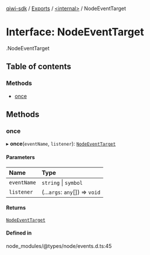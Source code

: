 [qiwi-sdk](../README.md) / [Exports](../modules.md) / [<internal\>](../modules/internal_.md) / NodeEventTarget

# Interface: NodeEventTarget

[<internal>](../modules/internal_.md).NodeEventTarget

## Table of contents

### Methods

- [once](internal_.NodeEventTarget.md#once)

## Methods

### once

▸ **once**(`eventName`, `listener`): [`NodeEventTarget`](internal_.NodeEventTarget.md)

#### Parameters

| Name | Type |
| :------ | :------ |
| `eventName` | `string` \| `symbol` |
| `listener` | (...`args`: `any`[]) => `void` |

#### Returns

[`NodeEventTarget`](internal_.NodeEventTarget.md)

#### Defined in

node_modules/@types/node/events.d.ts:45
